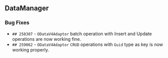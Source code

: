 ##  DataManager

###    Bug Fixes

- `## 258307` - `ODataV4Adaptor` batch operation with Insert and Update operations are now working fine.
- `## 259062` - `ODataV4Adaptor` `CRUD` operations with `Guid` type as key is now working properly.
